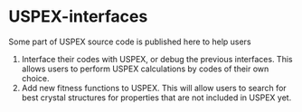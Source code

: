 # USPEX-interfaces
Some part of USPEX source code is published here to help users 
1) Interface their codes with USPEX, or debug the previous interfaces. This allows users to perform USPEX calculations by codes of their own choice.
2) Add new fitness functions to USPEX. This will allow users to search for best crystal structures for properties that are not included in USPEX yet.
